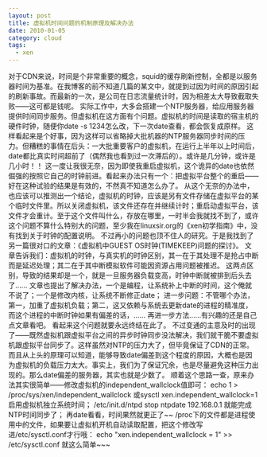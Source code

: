 ```yaml
---
layout: post
title: 虚拟机时间问题的机制原理及解决办法
date: 2010-01-05
category: cloud
tags:
  - xen
---
```


对于CDN来说，时间是个非常重要的概念，squid的缓存刷新控制，全都是以服务器时间为基准。在我博客的前不知道几篇的某文中，就提到过因为时间的原因引起的刷新事故。而最新的一次，是公司在日志流量统计时，因为相差太大导致截取失败——这可都是钱呢。
实际工作中，大多会搭建一个NTP服务器，给应用服务器提供时间同步服务。但虚拟机在这方面有个问题。虚拟机的时间是读取的宿主机的硬件时钟，随便你date
-s 1234怎么改，下一次date查看，都会恢复成原样。
这样看起来是个好事，因为这样可以省略掉大批机器的NTP服务器同步时间的压力。但糟糕的事情在后头：一大批重要客户的虚拟机，在运行上半年以上时间后，date都比真实时间超前了（偶然我也看到过一次滞后的）。或许是几分钟，或许是几小时！！
这一度让我很无奈，因为即使我重启虚拟机，这个诡异的date也依然倔强的按照它自己的时钟前进。看起来办法只有一个：把虚拟平台整个的重启——好在这种试验的结果是有效的，不然真不知道怎么办了。
从这个无奈的办法中，也应该可以推测出一个结论，虚拟机的时钟，应该是另有文件存储在虚拟平台的某个临时文件里。所以关闭虚拟机，该文件还存在并继续计时；重启动虚拟平台，该文件才会重计。至于这个文件叫什么，存放在哪里，一时半会我就找不到了，或许这个问题不算什么特别大的问题，至少我在linuxsir.org的《xen初学指南》中，没有找到关于时钟的配置说明。
不过再小的问题也顶不住人的研究。于是我找到了另一篇很对口的文章：《虚拟机中GUEST OS时钟(TIMEKEEP)问题的探讨》。
文章告诉我们：虚拟机的时钟，与真实机的时钟区别，其一在于其处理不是抢占中断而是延迟处理；其二在于其中断模拟软件可能因资源占用问题被推迟。
这两点区别，导致的结果却是一个，就是一旦服务器负载变高，时钟中断就被排到后头去了……
文章也提出了解决办法，一个是编程，让系统补上中断的时间，这个俺就不说了；一个是修改内核，让系统不断修正date；
进一步问题：不管哪个办法，第一，加重了虚拟机负载；第二，这又依赖与系统去更新date的进程的精准度，而这个进程的中断时钟如果有偏差的话，……
再进一步方法……有兴趣的还是自己点文章看吧。
看起来这个问题就要永远终结在此了。
不过变通的主意及时的出现了——既然虚拟机跟虚拟平台之间的异步时钟同步没法解决，我们就干脆不要虚拟机跟虚拟平台同步了。这样虽然对NTP的压力大了，但毕竟保证了CDN的正常。而且从上头的原理可以知道，能够导致date偏差到这个程度的原因，大概也是因为虚拟机的负载压力太大。事实上，我们为了保证冗余，也是尽量避免这种压力出现的。那么date偏差的服务器，其实也就是少数了。
顺着这个思路一查，原来办法其实很简单——修改虚拟机的independent_wallclock值即可：
echo 1 > /proc/sys/xen/independent_wallclock
或sysctl xen.independent_wallclock=1
启用虚拟机独立系统时间；
/etc/init.d/ntpd stop
ntpdate 192.168.0.1
就能完成NTP时间同步了；
再date看看，时间果然就更正了~~
/proc下的文件都是进程使用中的文件，如果要让虚拟机开机自动读取配置，把这个修改写进/etc/sysctl.conf才行哦：
echo "xen.independent_wallclock = 1" >> /etc/sysctl.conf
就这么简单~~~


